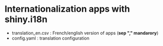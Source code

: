 # Internationalization apps with shiny.i18n

- translation_en.csv : French/english version of apps (**sep "," mandarory**)
- config.yaml : translation configuration